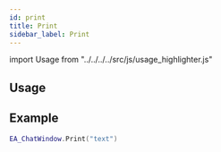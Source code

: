 ```yaml
---
id: print
title: Print
sidebar_label: Print
---
```


import Usage from "../../../../src/js/usage_highlighter.js"

## Usage

<Usage input="EA_ChatWindow.Print(text: string): void" />

## Example

```lua
EA_ChatWindow.Print("text")
```
